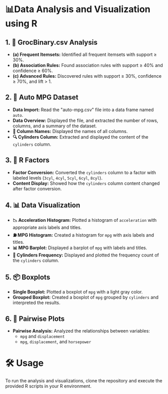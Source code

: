 # 📊Data Analysis and Visualization using R
## 1. **📂 GrocBinary.csv Analysis**
- **(a) Frequent Itemsets:** Identified all frequent itemsets with support ≥ 30%.
- **(b) Association Rules:** Found association rules with support ≥ 40% and confidence ≥ 60%.
- **(c) Advanced Rules:** Discovered rules with support ≥ 30%, confidence ≥ 70%, and lift > 1.

## 2. **🚗 Auto MPG Dataset**
- **Data Import:** Read the "auto-mpg.csv" file into a data frame named `auto`.
- **Data Overview:** Displayed the file, and extracted the number of rows, columns, and a summary of the dataset.
- **🔎 Column Names:** Displayed the names of all columns.
- **🔍 Cylinders Column:** Extracted and displayed the content of the `cylinders` column.

## 3. **🔢 R Factors**
- **Factor Conversion:** Converted the `cylinders` column to a factor with labeled levels (`3cyl`, `4cyl`, `5cyl`, `6cyl`, `8cyl`).
- **Content Display:** Showed how the `cylinders` column content changed after factor conversion.

## 4. **📊 Data Visualization**
- **📉 Acceleration Histogram:** Plotted a histogram of `acceleration` with appropriate axis labels and titles.
- **⛽ MPG Histogram:** Created a histogram for `mpg` with axis labels and titles.
- **📊 MPG Barplot:** Displayed a barplot of `mpg` with labels and titles.
- **🔢 Cylinders Frequency:** Displayed and plotted the frequency count of the `cylinders` column.

## 5. **📦 Boxplots**
- **Single Boxplot:** Plotted a boxplot of `mpg` with a light gray color.
- **Grouped Boxplot:** Created a boxplot of `mpg` grouped by `cylinders` and interpreted the results.

## 6. **🔄 Pairwise Plots**
- **Pairwise Analysis:** Analyzed the relationships between variables:
  - `mpg` and `displacement`
  - `mpg`, `displacement`, and `horsepower`

# 🛠 Usage
To run the analysis and visualizations, clone the repository and execute the provided R scripts in your R environment.
